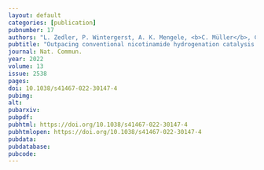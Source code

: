 ```yaml
---
layout: default
categories: [publication]
pubnumber: 17
authors: "L. Zedler, P. Wintergerst, A. K. Mengele, <b>C. Müller</b>, C. Li, B. Dietzek-Ivanšić, S. Rau"
pubtitle: "Outpacing conventional nicotinamide hydrogenation catalysis by a strongly communicating heterodinuclear photocatalyst"
journal: Nat. Commun.
year: 2022
volume: 13
issue: 2538
pages:
doi: 10.1038/s41467-022-30147-4
pubimg:
alt:
pubarxiv: 
pubpdf: 
pubhtml: https://doi.org/10.1038/s41467-022-30147-4
pubhtmlopen: https://doi.org/10.1038/s41467-022-30147-4
pubdata: 
pubdatabase: 
pubcode:
---
```

